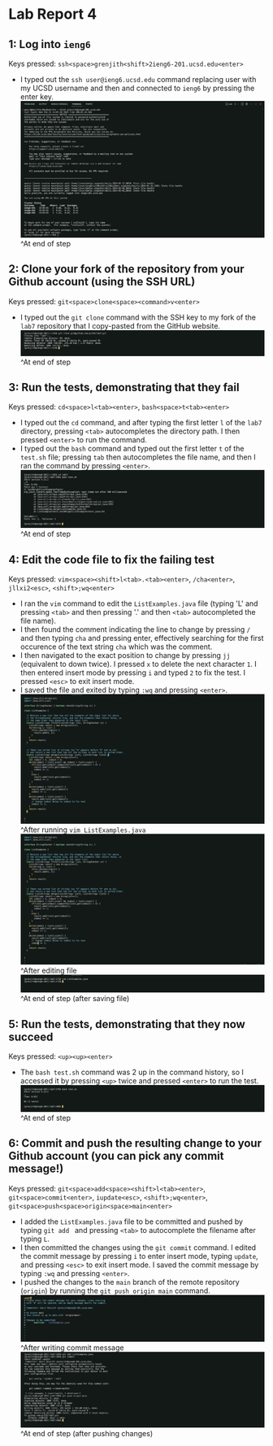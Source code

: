 # Lab Report 4

## 1: Log into `ieng6` 
Keys pressed: `ssh<space>grenjith<shift>2ieng6-201.ucsd.edu<enter>`
- I typed out the `ssh user@ieng6.ucsd.edu` command replacing user with my UCSD username and then and connected to `ieng6` by pressing the enter key.
![](/labreport4_screenshots/step1.png) 
^At end of step 

## 2: Clone your fork of the repository from your Github account (using the SSH URL) 
Keys pressed: `git<space>clone<space><command>v<enter>` 
- I typed out the `git clone` command with the SSH key to my fork of the `lab7` repository that I copy-pasted from the GitHub website. 
![](/labreport4_screenshots/step2.png) 
^At end of step 

## 3: Run the tests, demonstrating that they fail 
Keys pressed: `cd<space>l<tab><enter>`, `bash<space>t<tab><enter>`
- I typed out the `cd` command, and after typing the first letter `l` of the `lab7` directory, pressing `<tab>` autocompletes the directory path. I then pressed `<enter>` to run the command. 
- I typed out the `bash` command and typed out the first letter `t` of the `test.sh` file; pressing `tab` then autocompletes the file name, and then I ran the command by pressing `<enter>`.
![](/labreport4_screenshots/step3.png) 
^At end of step 

## 4: Edit the code file to fix the failing test 
Keys pressed: `vim<space><shift>l<tab>.<tab><enter>`, `/cha<enter>`, `jllxi2<esc>`, `<shift>;wq<enter>` 
- I ran the `vim` command to edit the `ListExamples.java` file (typing 'L' and pressing `<tab>` and then pressing '.' and then `<tab>` autocompleted the file name). 
- I then found the comment indicating the line to change by pressing `/` and then typing `cha` and pressing enter, effectively searching for the first occurence of the text string `cha` which was the comment. 
- I then navigated to the exact position to change by pressing `jj` (equivalent to down twice). I pressed `x` to delete the next character `1`. I then entered insert mode by pressing `i` and typed `2` to fix the test. I pressed `<esc>` to exit insert mode. 
- I saved the file and exited by typing `:wq` and pressing `<enter>`. 
![](/labreport4_screenshots/step4-1.png) 
^After running `vim ListExamples.java` 
![](/labreport4_screenshots/step4-2.png) 
^After editing file 
![](/labreport4_screenshots/step4-3.png)  
^At end of step (after saving file) 

## 5: Run the tests, demonstrating that they now succeed
Keys pressed: `<up><up><enter>`
- The `bash test.sh` command was 2 up in the command history, so I accessed it by pressing `<up>` twice and pressed `<enter>` to run the test. 
![](/labreport4_screenshots/step5.png) 
^At end of step 

## 6: Commit and push the resulting change to your Github account (you can pick any commit message!)
Keys pressed: `git<space>add<space><shift>l<tab><enter>`, `git<space>commit<enter>`, `iupdate<esc>`, `<shift>;wq<enter>`, `git<space>push<space>origin<space>main<enter>`
- I added the `ListExamples.java` file to be committed and pushed by typing `git add ` and pressing `<tab>` to autocomplete the filename after typing `L`. 
- I then committed the changes using the `git commit` command. I edited the commit message by pressing `i` to enter insert mode, typing `update`, and pressing `<esc>` to exit insert mode. I saved the commit message by typing `:wq` and pressing `<enter>`. 
- I pushed the changes to the `main` branch of the remote repository (`origin`) by running the `git push origin main` command. 
![](/labreport4_screenshots/step5-1.png)  
^After writing commit message 
![](/labreport4_screenshots/step5-2.png)  
^At end of step (after pushing changes) 
